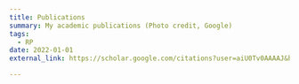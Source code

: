 ```yaml
---
title: Publications
summary: My academic publications (Photo credit, Google)
tags:
  - RP
date: 2022-01-01
external_link: https://scholar.google.com/citations?user=aiU0Tv0AAAAJ&hl=en

---
```

